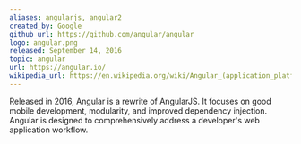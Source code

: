 ```yaml
---
aliases: angularjs, angular2
created_by: Google
github_url: https://github.com/angular/angular
logo: angular.png
released: September 14, 2016
topic: angular
url: https://angular.io/
wikipedia_url: https://en.wikipedia.org/wiki/Angular_(application_platform)
---
```

Released in 2016, Angular is a rewrite of AngularJS. It focuses on good mobile development, modularity, and improved dependency injection. Angular is designed to comprehensively address a developer's web application workflow.
